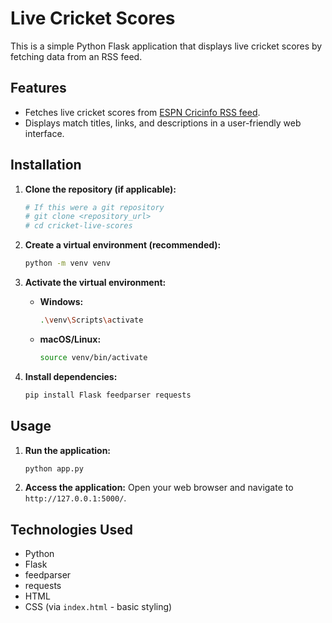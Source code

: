 # Live Cricket Scores

This is a simple Python Flask application that displays live cricket scores by fetching data from an RSS feed.

## Features

*   Fetches live cricket scores from [ESPN Cricinfo RSS feed](https://static.cricinfo.com/rss/livescores.xml).
*   Displays match titles, links, and descriptions in a user-friendly web interface.

## Installation

1.  **Clone the repository (if applicable):**
    ```bash
    # If this were a git repository
    # git clone <repository_url>
    # cd cricket-live-scores
    ```

2.  **Create a virtual environment (recommended):**
    ```bash
    python -m venv venv
    ```

3.  **Activate the virtual environment:**

    *   **Windows:**
        ```bash
        .\venv\Scripts\activate
        ```
    *   **macOS/Linux:**
        ```bash
        source venv/bin/activate
        ```

4.  **Install dependencies:**
    ```bash
    pip install Flask feedparser requests
    ```

## Usage

1.  **Run the application:**
    ```bash
    python app.py
    ```

2.  **Access the application:**
    Open your web browser and navigate to `http://127.0.0.1:5000/`.

## Technologies Used

*   Python
*   Flask
*   feedparser
*   requests
*   HTML
*   CSS (via `index.html` - basic styling)
